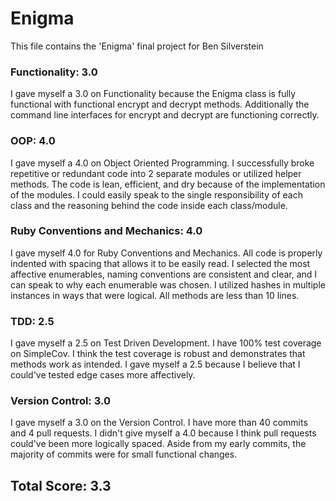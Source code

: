 # Enigma

This file contains the 'Enigma' final project for Ben Silverstein

### Functionality: 3.0

I gave myself a 3.0 on Functionality because the Enigma class is fully functional with functional encrypt and decrypt methods. Additionally the command line interfaces for encrypt and decrypt are functioning correctly.

### OOP: 4.0

I gave myself a 4.0 on Object Oriented Programming. I successfully broke repetitive or redundant code into 2 separate modules or utilized helper methods. The code is lean, efficient, and dry because of the implementation of the modules. I could easily speak to the single responsibility of each class and the reasoning behind the code inside each class/module.

### Ruby Conventions and Mechanics: 4.0

I gave myself 4.0 for Ruby Conventions and Mechanics. All code is properly indented with spacing that allows it to be easily read. I selected the most affective enumerables, naming conventions are consistent and clear, and I can speak to why each enumerable was chosen. I utilized hashes in multiple instances in ways that were logical. All methods are less than 10 lines.

### TDD: 2.5

I gave myself a 2.5 on Test Driven Development. I have 100% test coverage on SimpleCov. I think the test coverage is robust and demonstrates that methods work as intended. I gave myself a 2.5 because I believe that I could've tested edge cases more affectively.

### Version Control: 3.0

I gave myself a 3.0 on the Version Control. I have more than 40 commits and 4 pull requests. I didn't give myself a 4.0 because I think pull requests could've been more logically spaced. Aside from my early commits, the majority of commits were for small functional changes.

## Total Score: 3.3
